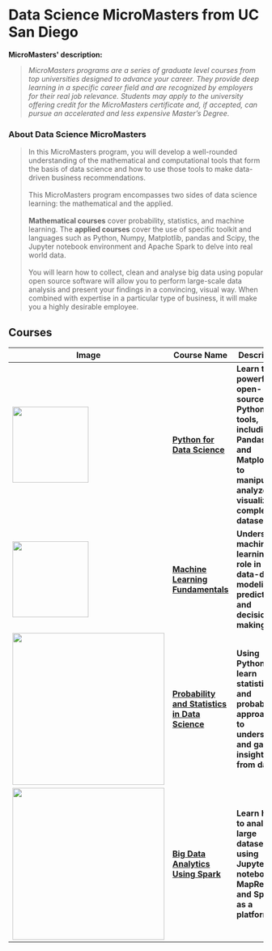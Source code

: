 # Data Science MicroMasters from UC San Diego

**MicroMasters' description:**
>*MicroMasters programs are a series of graduate level courses from top universities designed to advance your career. They provide deep learning in a specific career field and are recognized by employers for their real job relevance. Students may apply to the university offering credit for the MicroMasters certificate and, if accepted, can pursue an accelerated and less expensive Master’s Degree.*


### About Data Science MicroMasters

>In this MicroMasters program, you will develop a well-rounded understanding of the mathematical and computational tools that form the basis of data science and how to use those tools to make data-driven business recommendations. <br><br>
This MicroMasters program encompasses two sides of data science learning: the mathematical and the applied. <br><br>
**Mathematical courses** cover probability, statistics, and machine learning. The **applied courses** cover the use of specific toolkit and languages such as Python, Numpy, Matplotlib, pandas and Scipy, the Jupyter notebook environment and Apache Spark to delve into real world data.<br><br>
You will learn how to collect, clean and analyse big data using popular open source software will allow you to perform large-scale data analysis and present your findings in a convincing, visual way. When combined with expertise in a particular type of business, it will make you a highly desirable employee.

## Courses

|Image|Course Name|Description|
|----------------|-------------------------------|-----------------------------|
|<img src="https://prod-discovery.edx-cdn.org/media/course/image/b3c02aea-cbf6-4fc4-a730-0433860e2a35-5292db61e0c2.small.jpg" width=150>|**[Python for Data Science](https://www.edx.org/course/python-for-data-science)**|**Learn to use powerful, open-source, Python tools, including Pandas, Git and Matplotlib, to manipulate, analyze and visualize complex datasets.**|
|<img src="https://prod-discovery.edx-cdn.org/media/course/image/ac499cd6-a3ac-4a5f-a307-bb28ea318de1.small.jpg" width=150> <br>|**[Machine Learning Fundamentals](https://www.edx.org/course/machine-learning-fundamentals-uc-san-diegox-dse220x)**|**Understand machine learning’s role in data-driven modeling, prediction, and decision-making.**|
|<img src="https://prod-discovery.edx-cdn.org/media/course/image/2102f79d-9a44-41e9-9d92-884bec46dc65-962738644f9d.small.jpg" width=300>|**[Probability and Statistics in Data Science](https://www.edx.org/course/statistics-and-probability-in-data-science-using-python)**|**Using Python, learn statistical and probabilistic approaches to understand and gain insights from data.**|
|<img src="https://prod-discovery.edx-cdn.org/media/course/image/21be6203-b140-422c-9233-a1dc278d7266-0d68db3af9a4.small.jpg" width=300>|**[Big Data Analytics Using Spark](https://www.edx.org/course/big-data-analytics-using-spark-uc-san-diegox-dse230x)**|**Learn how to analyze large datasets using Jupyter notebooks, MapReduce and Spark as a platform.**|
